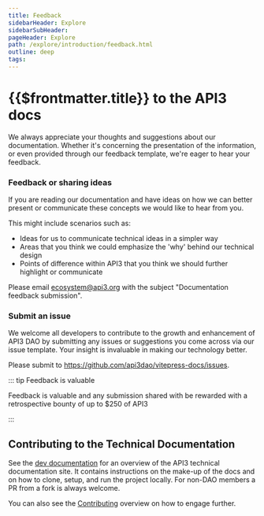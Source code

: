 ```yaml
---
title: Feedback
sidebarHeader: Explore
sidebarSubHeader:
pageHeader: Explore
path: /explore/introduction/feedback.html
outline: deep
tags:
---
```


<PageHeader/>

<SearchHighlight/>

<FlexStartTag/>

# {{$frontmatter.title}} to the API3 docs

We always appreciate your thoughts and suggestions about our documentation.
Whether it's concerning the presentation of the information, or even provided
through our feedback template, we're eager to hear your feedback.

### Feedback or sharing ideas

If you are reading our documentation and have ideas on how we can better present
or communicate these concepts we would like to hear from you.

This might include scenarios such as:

- Ideas for us to communicate technical ideas in a simpler way
- Areas that you think we could emphasize the 'why' behind our technical design
- Points of difference within API3 that you think we should further highlight or
  communicate

Please email ecosystem@api3.org with the subject "Documentation feedback
submission".

### Submit an issue

We welcome all developers to contribute to the growth and enhancement of API3
DAO by submitting any issues or suggestions you come across via our issue
template. Your insight is invaluable in making our technology better.

Please submit to https://github.com/api3dao/vitepress-docs/issues.

::: tip Feedback is valuable

Feedback is valuable and any submission shared with be rewarded with a
retrospective bounty of up to $250 of API3

:::

## Contributing to the Technical Documentation

See the [dev documentation](/dev/) for an overview of the API3 technical
documentation site. It contains instructions on the make-up of the docs and on
how to clone, setup, and run the project locally. For non-DAO members a PR from
a fork is always welcome.

You can also see the [Contributing](/explore/introduction/contributing.md)
overview on how to engage further.

<!--### Join the API3 testers guild

API3 Testers Guild is a community of professionals involved to testing API3
products & services. The Guild often conducts workshops, webinars, and
conferences to foster a dynamic and up-to-date understanding of testing in the
evolving tech landscape.-->

<FlexEndTag/>

